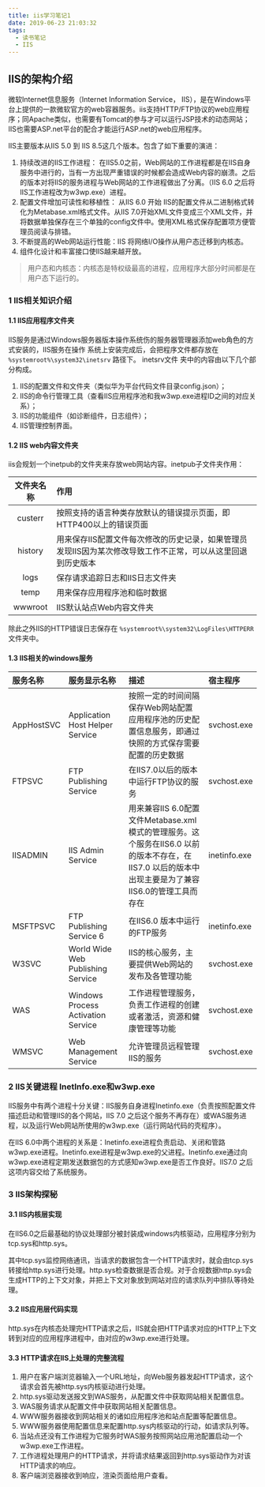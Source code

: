 ```yaml
---
title: iis学习笔记1
date: 2019-06-23 21:03:32
tags:
  - 读书笔记
  - IIS
---
```


## IIS的架构介绍

微软Internet信息服务（Internet Information Service， IIS），是在Windows平台上提供的一款微软官方的web容器服务。iis支持HTTP/FTP协议的web应用程序；同Apache类似，也需要有Tomcat的参与才可以运行JSP技术的动态网站；IIS也需要ASP.net平台的配合才能运行ASP.net的web应用程序。

<!--more-->

IIS主要版本从IIS 5.0 到 IIS 8.5这几个版本。包含了如下重要的演进：

1. 持续改进的IIS工作进程： 在IIS5.0之前，Web网站的工作进程都是在IIS自身服务中进行的，当有一方出现严重错误的时候都会造成Web内容的崩溃。之后的版本对将IIS的服务进程与Web网站的工作进程做出了分离。（IIS 6.0 之后将IIS工作进程改为w3wp.exe）进程。
2. 配置文件增加可读性和移植性： 从IIS 6.0 开始 IIS的配置文件从二进制格式转化为Metabase.xml格式文件。从IIS 7.0开始XML文件变成三个XML文件，并将数据单独保存在三个单独的config文件中。使用XML格式保存配置项方便管理员阅读与排错。
3. 不断提高的Web网站运行性能：IIS 将网络I/O操作从用户态迁移到内核态。
4. 组件化设计和丰富接口使IIS越来越开放。

> 用户态和内核态：内核态是特权级最高的进程，应用程序大部分时间都是在用户态下运行的。

### 1 IIS相关知识介绍
#### 1.1 IIS应用程序文件夹

IIS服务是通过Windows服务器版本操作系统伤的服务器管理器添加web角色的方式安装的，IIS服务在操作
系统上安装完成后，会把程序文件都存放在 `%systemroot%\system32\inetsrv` 路径下。 inetsrv文件
夹中的内容由以下几个部分构成。

  1. IIS的配置文件和文件夹（类似华为平台代码文件目录config.json）；
  2. IIS的命令行管理工具（查看IIS应用程序池和我w3wp.exe进程ID之间的对应关系）；
  3. IIS的功能组件（如诊断组件，日志组件）；
  4. IIS管理控制界面。

#### 1.2 IIS web内容文件夹

iis会规划一个inetpub的文件夹来存放web网站内容。inetpub子文件夹作用：

| 文件夹名称 | 作用 |
| :-: | :- |
| custerr | 按照支持的语言种类存放默认的错误提示页面，即HTTP400以上的错误页面 |
| history | 用来保存IIS配置文件每次修改的历史记录，如果管理员发现IIS因为某次修改导致工作不正常，可以从这里回退到历史版本 |
| logs | 保存请求追踪日志和IIS日志文件夹 |
| temp | 用来保存应用程序池和临时数据 |
| wwwroot | IIS默认站点Web内容文件夹 |

除此之外IIS的HTTP错误日志保存在 `%systemroot%\system32\LogFiles\HTTPERR` 文件夹中。

#### 1.3 IIS相关的windows服务

| 服务名称 | 服务显示名称 | 描述 | 宿主程序 |
| :- | :- | :- | :- |
| AppHostSVC | Application Host Helper Service | 按照一定的时间间隔保存Web网站配置应用程序池的历史配置信息服务，即通过快照的方式保存需要配置的历史数据 | svchost.exe |
| FTPSVC | FTP Publishing Service | 在IIS7.0以后的版本中运行FTP协议的服务 | svchost.exe |
| IISADMIN | IIS Admin Service | 用来兼容IIS 6.0配置文件Metabase.xml模式的管理服务。这个服务在IIS6.0 以前的版本不存在，在IIS7.0 以后的版本中出现主要是为了兼容IIS6.0的管理工具而存在 | inetinfo.exe |
| MSFTPSVC | FTP Publishing Service 6 | 在IIS6.0 版本中运行的FTP服务 | inetinfo.exe |
| W3SVC | World Wide Web Publishing Service | IIS的核心服务，主要提供Web网站的发布及各管理功能 | svchost.exe |
| WAS | Windows Process Activation Service | 工作进程管理服务，负责工作进程的创建或者激活，资源和健康管理等功能 | svchost.exe |
| WMSVC | Web Management Service | 允许管理员远程管理IIS的服务 | svchost.exe |

### 2 IIS关键进程 InetInfo.exe和w3wp.exe

IIS服务中有两个进程十分关键：IIS服务自身进程Inetinfo.exe（负责按照配置文件描述启动和管理IIS的各个网站，IIS 7.0 之后这个服务不再存在）或WAS服务进程，以及运行Web网站所使用的w3wp.exe（运行网站代码的壳程序）。

在IIS 6.0中两个进程的关系是：Inetinfo.exe进程负责启动、关闭和管路w3wp.exe进程。Inetinfo.exe进程是w3wp.exe的父进程。Inetinfo.exe通过向w3wp.exe进程定期发送数据包的方式感知w3wp.exe是否工作良好。IIS7.0 之后这项内容交给了系统服务。

### 3 IIS架构探秘
#### 3.1 IIS内核层实现

在IIS6.0之后最基础的协议处理部分被封装成windows内核驱动，应用程序分别为tcp.sys和http.sys。

其中tcp.sys监控网络通讯，当请求的数据包含一个HTTP请求时，就会由tcp.sys转接给http.sys进行处理。http.sys检查数据是否合规。对于合规数据http.sys会生成HTTP的上下文对象，并把上下文对象放到网站对应的请求队列中排队等待处理。

#### 3.2 IIS应用层代码实现

http.sys在内核态处理完HTTP请求之后，IIS就会把HTTP请求对应的HTTP上下文转到对应的应用程序进程中，由对应的w3wp.exe进行处理。

#### 3.3 HTTP请求在IIS上处理的完整流程

1. 用户在客户端浏览器输入一个URL地址，向Web服务器发起HTTP请求，这个请求会首先被http.sys内核驱动进行处理。
2. http.sys驱动发送报文到WAS服务，从配置文件中获取网站相关配置信息。
3. WAS服务请求从配置文件中获取网站相关配置信息。
4. WWW服务器接收到网站相关的诸如应用程序池和站点配置等配置信息。
5. WWW服务器使用配置信息来配置http.sys内核驱动的行动，如请求队列等。
6. 当站点还没有工作进程为它服务时WAS服务按照网站应用池配置启动一个w3wp.exe工作进程。
7. 工作进程处理用户的HTTP请求，并将请求结果返回到http.sys驱动作为对该HTTP请求的响应。
8. 客户端浏览器接收到响应，渲染页面给用户查看。
